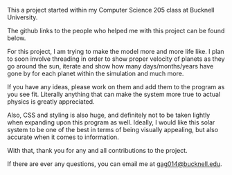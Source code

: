 This a project started within my Computer Science 205 class at Bucknell University. 

The github links to the people who helped me with this project can be found below. 

For this project, I am trying to make the model more and more life like. I plan to soon involve threading in order to show proper velocity of planets as they go around the sun, iterate and show how many days/months/years have gone by for each planet within the simulation and much more.

If you have any ideas, please work on them and add them to the program as you see fit. Literally anything that can make the system more true to actual physics is greatly appreciated. 

Also, CSS and styling is also huge, and definitely not to be taken lightly when expanding upon this program as well. Ideally, I would like this solar system to be one of the best in terms of being visually appealing, but also accurate when it comes to information. 

With that, thank you for any and all contributions to the project. 

If there are ever any questions, you can email me at gag014@bucknell.edu.
